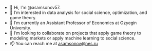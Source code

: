 - 👋 Hi, I’m @asamsonov57.
- 👀 I’m interested in data analysis for social science, optimization, and game theory.
- 🌱 I’m currently an Assistant Professor of Economics at Ozyegin University. 
- 💞️ I’m looking to collaborate on projects that apply game theory to modeling markets or apply machine learning to social science. 
- 📫 You can reach me at asamsonov@nes.ru


